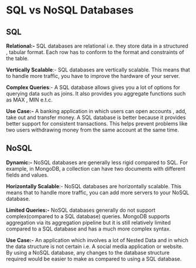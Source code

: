 
# SQL vs NoSQL Databases

## SQL

**Relational:-**
              SQL databases are relational i.e. they store data in a structured , tabular format. Each row has to conform to the format and constraints of the table.  

**Vertically Scalable**:-
                          SQL databases are vertically scalable. This means that to handle more traffic, you have to improve the hardware of your server.

**Complex Queries**:-
                      A SQL database allows gives you a lot of options for querying data such as joins. It also provides you aggregate functions such as MAX , MIN e.t.c.


**Use Case:-**
             A banking application in which users can open accounts , add, take out and transfer money.
A SQL database is better because it provides better support for consistent transactions. This helps prevent problems like two users withdrawing money from the same account at the same time.



## NoSQL

**Dynamic:-**
             NoSQL databases are generally less rigid compared to SQL. For example, in MongoDB, 
a collection can have two documents with different fields and values.  

**Horizontally Scalable**:-
                          NoSQL databases are horizontally scalable. This means that to handle more traffic, you can add more servers to your NoSQL database.

**Limited Queries:-**
                      NoSQL databases generally do not support complex(compared to a SQL database) queries. MongoDB supports aggregation via its aggregation pipeline but it is still relatively limited compared to a SQL database and has a much more complex syntax.

**Use Case:-**
                An application which involves a lot of Nested Data and in which the data structure is not certain i.e. A social media application or website. By using a NoSQL database, any changes to the database structure required would be easier to make as compared to using a SQL database.